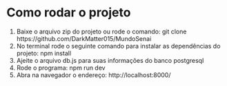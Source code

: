 <h1>Como rodar o projeto</h1>

<ol>
    <li> Baixe o arquivo zip do projeto ou rode o comando: git clone https://github.com/DarkMatter015/MundoSenai
    <li> No terminal rode o seguinte comando para instalar as dependências do projeto: npm install
    <li> Ajeite o arquivo db.js para suas informações do banco postgresql
    <li> Rode o programa: npm run dev
    <li> Abra na navegador o endereço: http://localhost:8000/
</ol>